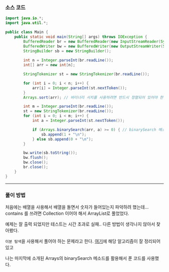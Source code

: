 ### 소스 코드
```java
import java.io.*;
import java.util.*;

public class Main {
    public static void main(String[] args) throws IOException {
        BufferedReader br = new BufferedReader(new InputStreamReader(System.in)); // 기본적으로 enter 를 경계로 인식한다.
        BufferedWriter bw = new BufferedWriter(new OutputStreamWriter(System.out));
        StringBuilder sb = new StringBuilder();
  
        int n = Integer.parseInt(br.readLine());
        int[] arr = new int[n];

        StringTokenizer st = new StringTokenizer(br.readLine());

        for (int i = 0; i < n; i++) {
            arr[i] = Integer.parseInt(st.nextToken());
        }
        Arrays.sort(arr); // 바이너리 서치를 사용하려면 반드시 정렬되어 있어야 한다.

        int m = Integer.parseInt(br.readLine());
        st = new StringTokenizer(br.readLine());
        for (int i = 0; i < m; i++) {
            int a = Integer.parseInt(st.nextToken());

            if (Arrays.binarySearch(arr, a) >= 0) { // binarySearch 메소드 사용
                sb.append(1 + "\n");
            } else sb.append(0 + "\n");
        }

        bw.write(sb.toString());
        bw.flush();
        bw.close();
        br.close();
    }
}
```
---

### 풀이 방법
처음에는 배열을 사용해서 배열을 돌면서 숫자가 들어있는지 파악하려 했는데... contains 를 쓰려면 Collection 이어야 해서 ArrayList로 풀었었다.

예제는 잘 출력 되었지만 테스트는 시간 초과로 실패.. 다른 방법이 생각나지 않아서 찾아봤다.

`이분 탐색`을 사용해서 풀어야 하는 문제라고 한다.
[여기](https://st-lab.tistory.com/261)에 해당 알고리즘이 잘 정리되어 있고

나는 마지막에 소개된 Arrays의 binarySearch 메소드를 활용해서 푼 코드를 사용했다.
